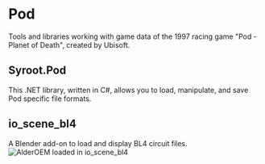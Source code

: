 # Pod

Tools and libraries working with game data of the 1997 racing game "Pod - Planet of Death", created by Ubisoft.

## Syroot.Pod

This .NET library, written in C#, allows you to load, manipulate, and save Pod specific file formats.

## io_scene_bl4

A Blender add-on to load and display BL4 circuit files.
![AlderOEM loaded in io_scene_bl4](https://raw.githubusercontent.com/Syroot/Pod/master/doc/readme/io_scene_bl4.png)
